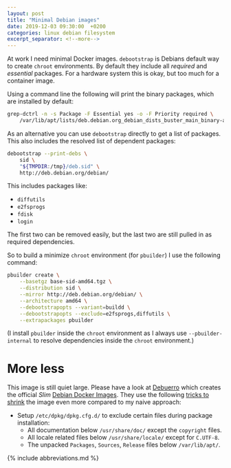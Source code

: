 ```yaml
---
layout: post
title: "Minimal Debian images"
date: 2019-12-03 09:30:00  +0200
categories: linux debian filesystem
excerpt_separator: <!--more-->
---
```


At work I need minimal Docker images.
`debootstrap` is Debians default way to create `chroot` environments.
By default they include all *required* and *essential* packages.
For a hardware system this is okay, but too much for a container image.

<!--more-->

Using a command line the following will print the binary packages, which are installed by default:

```bash
grep-dctrl -n -s Package -F Essential yes -o -F Priority required \
    /var/lib/apt/lists/deb.debian.org_debian_dists_buster_main_binary-amd64_Packages
```

As an alternative you can use `debootstrap` directly to get a list of packages.
This also includes the resolved list of dependent packages:

```bash
debootstrap --print-debs \
    sid \
    "${TMPDIR:/tmp}/deb.sid" \
    http://deb.debian.org/debian/
```

This includes packages like:

* `diffutils`
* `e2fsprogs`
* `fdisk`
* `login`

The first two can be removed easily, but the last two are still pulled in as required dependencies.

So to build a minimize `chroot` environment (for `pbuilder`) I use the following command:

```bash
pbuilder create \
    --basetgz base-sid-amd64.tgz \
    --distribution sid \
    --mirror http://deb.debian.org/debian/ \
    --architecture amd64 \
    --debootstrapopts --variant=buildd \
    --debootstrapopts --exclude=e2fsprogs,diffutils \
    --extrapackages pbuilder
```

(I install `pbuilder` inside the `chroot` environment as I always use `--pbuilder-internal` to resolve dependencies inside the `chroot` environment.)

More less
=========

This image is still quiet large.
Please have a look at [Debuerro](https://github.com/debuerreotype/debuerreotype) which creates the official *Slim* [Debian Docker Images](https://hub.docker.com/_/debian).
They use the following [tricks to shrink](https://github.com/debuerreotype/debuerreotype/blob/master/scripts/debuerreotype-minimizing-config) the image even more compared to my naive approach:

* Setup `/etc/dpkg/dpkg.cfg.d/` to exclude certain files during package installation:
  * All documentation below `/usr/share/doc/` except the `copyright` files.
  * All locale related files below `/usr/share/locale/` except for `C.UTF-8`.
  * The unpacked `Packages`, `Sources`, `Release` files below `/var/lib/apt/`.

{% include abbreviations.md %}
